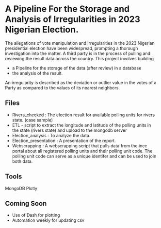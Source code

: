 # A Pipeline For the Storage and Analysis of Irregularities in 2023 Nigerian Election. 
The allegations of vote manipulation and irregularities in the 2023 Nigerian presidential election have been widespread, prompting a thorough investigation into the matter.
A third party is in the process of pulling and reviewing the result data across the country.
This project involves building 
- a Pipeline for the storage of the data (after review) in a database
-  the analysis of the result.

An irregularity is described as the deviation or outlier value in the votes of a Party as compared to the values of its nearest neighbors.


## Files
- Rivers_checked : The election result for available polling units for rivers state. (case sample)
- ETL - script to extract the longitude and latitude of the polling units in the state (rivers state) and upload to the mongodb server
- Election_analysis : To analyze the data.
- Election_presentation : A presentation of the report.
- Webscrapping : A webscrapping script that pulls data from the inec portal about all registered polling units and their polling unit code. The polling unit code can serve as a unique identifer and can be used to join both data. 

## Tools
MongoDB
Plotly

## Coming Soon
 - Use of Dash for plotting
 - Automation weekly for updating csv
   
